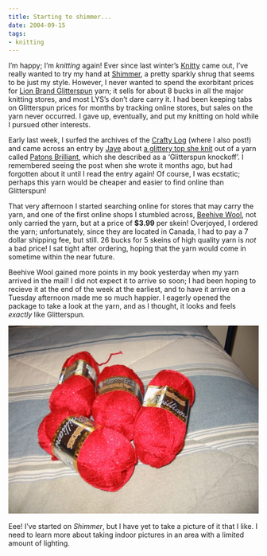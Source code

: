 ```yaml
---
title: Starting to shimmer...
date: 2004-09-15
tags:
- knitting
---
```

I’m happy; I’m *knitting* again! Ever since last winter’s [Knitty](https://knitty.com) came out, I’ve really wanted to try my hand at [Shimmer](http://www.knitty.com/ISSUEwinter03/PATTshimmer.html), a pretty sparkly shrug that seems to be just my style. However, I never wanted to spend the exorbitant prices for [Lion Brand Glitterspun](http://www.lionbrand.com/yarns/glitterspun.htm) yarn; it sells for about 8 bucks in all the major knitting stores, and most LYS’s don’t dare carry it. I had been keeping tabs on Glitterspun prices for months by tracking online stores, but sales on the yarn never occurred. I gave up, eventually, and put my knitting on hold while I pursued other interests.

Early last week, I surfed the archives of the [Crafty Log](http://crafty.imbri.org) (where I also post!) and came across an entry by [Jaye](http://blog.wingedorange.net) about [a glittery top she knit](http://crafty.imbri.org/archives/2004/05/09/sparkly-top) out of a yarn called [Patons Brilliant](http://www.patonsyarns.com/product.php?LGC=brilliant), which she described as a ‘Glitterspun knockoff’. I remembered seeing the post when she wrote it months ago, but had forgotten about it until I read the entry again! Of course, I was ecstatic; perhaps this yarn would be cheaper and easier to find online than Glitterspun!

That very afternoon I started searching online for stores that may carry the yarn, and one of the first online shops I stumbled across, [Beehive Wool](http://www.beehivewool.com), not only carried the yarn, but at a price of **$3.99** per skein! Overjoyed, I ordered the yarn; unfortunately, since they are located in Canada, I had to pay a 7 dollar shipping fee, but still. 26 bucks for 5 skeins of high quality yarn is *not* a bad price! I sat tight after ordering, hoping that the yarn would come in sometime within the near future.

Beehive Wool gained more points in my book yesterday when my yarn arrived in the mail! I did not expect it to arrive so soon; I had been hoping to recieve it at the end of the week at the earliest, and to have it arrive on a Tuesday afternoon made me so much happier. I eagerly opened the package to take a look at the yarn, and as I thought, it looks and feels *exactly* like Glitterspun.

![Patons Brilliant in Radiant Red](../../images/redpatons.jpg "Patons Brilliant in Radiant Red")

Eee! I’ve started on *Shimmer*, but I have yet to take a picture of it that I like. I need to learn more about taking indoor pictures in an area with a limited amount of lighting.
